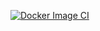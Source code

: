 [![Docker Image CI](https://github.com/MarcJaffre/automaker/actions/workflows/docker-image.yml/badge.svg?branch=main)](https://github.com/MarcJaffre/automaker/actions/workflows/docker-image.yml)


